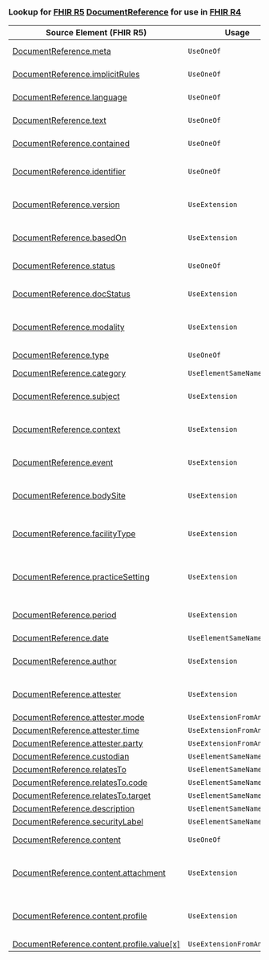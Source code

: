 ### Lookup for [FHIR R5](https://hl7.org/fhir/R5/) [DocumentReference](https://hl7.org/fhir/R5/DocumentReference.html) for use in [FHIR R4](https://hl7.org/fhir/R4/)

| Source Element (FHIR R5) | Usage | Target |
| -------------- | ----- | ------ |
| [DocumentReference.meta](https://hl7.org/fhir/R5/DocumentReference.html#resource) | `UseOneOf` | [DocumentReference.meta](https://hl7.org/fhir/R4/DocumentReference.html#resource)<br />[Media.meta](https://hl7.org/fhir/R4/Media.html#resource) |
| [DocumentReference.implicitRules](https://hl7.org/fhir/R5/DocumentReference.html#resource) | `UseOneOf` | [DocumentReference.implicitRules](https://hl7.org/fhir/R4/DocumentReference.html#resource)<br />[Media.implicitRules](https://hl7.org/fhir/R4/Media.html#resource) |
| [DocumentReference.language](https://hl7.org/fhir/R5/DocumentReference.html#resource) | `UseOneOf` | [DocumentReference.language](https://hl7.org/fhir/R4/DocumentReference.html#resource)<br />[Media.language](https://hl7.org/fhir/R4/Media.html#resource) |
| [DocumentReference.text](https://hl7.org/fhir/R5/DocumentReference.html#resource) | `UseOneOf` | [DocumentReference.text](https://hl7.org/fhir/R4/DocumentReference.html#resource)<br />[Media.text](https://hl7.org/fhir/R4/Media.html#resource) |
| [DocumentReference.contained](https://hl7.org/fhir/R5/DocumentReference.html#resource) | `UseOneOf` | [DocumentReference.contained](https://hl7.org/fhir/R4/DocumentReference.html#resource)<br />[Media.contained](https://hl7.org/fhir/R4/Media.html#resource) |
| [DocumentReference.identifier](https://hl7.org/fhir/R5/DocumentReference.html#resource) | `UseOneOf` | [DocumentReference.masterIdentifier](https://hl7.org/fhir/R4/DocumentReference.html#resource)<br />[DocumentReference.identifier](https://hl7.org/fhir/R4/DocumentReference.html#resource)<br />[Media.identifier](https://hl7.org/fhir/R4/Media.html#resource) |
| [DocumentReference.version](https://hl7.org/fhir/R5/DocumentReference.html#resource) | `UseExtension` | [http://hl7.org/fhir/5.0/StructureDefinition/extension-DocumentReference.version](StructureDefinition-ext-R5-DocumentReference.version.html) |
| [DocumentReference.basedOn](https://hl7.org/fhir/R5/DocumentReference.html#resource) | `UseExtension` | [http://hl7.org/fhir/5.0/StructureDefinition/extension-DocumentReference.basedOn](StructureDefinition-ext-R5-DocumentReference.basedOn.html) |
| [DocumentReference.status](https://hl7.org/fhir/R5/DocumentReference.html#resource) | `UseOneOf` | [DocumentReference.status](https://hl7.org/fhir/R4/DocumentReference.html#resource)<br />[Media.status](https://hl7.org/fhir/R4/Media.html#resource) |
| [DocumentReference.docStatus](https://hl7.org/fhir/R5/DocumentReference.html#resource) | `UseExtension` | [http://hl7.org/fhir/5.0/StructureDefinition/extension-DocumentReference.docStatus](StructureDefinition-ext-R5-DocumentReference.docStatus.html) |
| [DocumentReference.modality](https://hl7.org/fhir/R5/DocumentReference.html#resource) | `UseExtension` | [http://hl7.org/fhir/5.0/StructureDefinition/extension-DocumentReference.modality](StructureDefinition-ext-R5-DocumentReference.modality.html) |
| [DocumentReference.type](https://hl7.org/fhir/R5/DocumentReference.html#resource) | `UseOneOf` | [DocumentReference.type](https://hl7.org/fhir/R4/DocumentReference.html#resource)<br />[Media.type](https://hl7.org/fhir/R4/Media.html#resource) |
| [DocumentReference.category](https://hl7.org/fhir/R5/DocumentReference.html#resource) | `UseElementSameName` | [DocumentReference.category](https://hl7.org/fhir/R4/DocumentReference.html#resource) |
| [DocumentReference.subject](https://hl7.org/fhir/R5/DocumentReference.html#resource) | `UseExtension` | [http://hl7.org/fhir/5.0/StructureDefinition/extension-DocumentReference.subject](StructureDefinition-ext-R5-DocumentReference.subject.html) |
| [DocumentReference.context](https://hl7.org/fhir/R5/DocumentReference.html#resource) | `UseExtension` | [http://hl7.org/fhir/5.0/StructureDefinition/extension-DocumentReference.context](StructureDefinition-ext-R5-DocumentReference.context.html) |
| [DocumentReference.event](https://hl7.org/fhir/R5/DocumentReference.html#resource) | `UseExtension` | [http://hl7.org/fhir/5.0/StructureDefinition/extension-DocumentReference.event](StructureDefinition-ext-R5-DocumentReference.event.html) |
| [DocumentReference.bodySite](https://hl7.org/fhir/R5/DocumentReference.html#resource) | `UseExtension` | [http://hl7.org/fhir/5.0/StructureDefinition/extension-DocumentReference.bodySite](StructureDefinition-ext-R5-DocumentReference.bodySite.html) |
| [DocumentReference.facilityType](https://hl7.org/fhir/R5/DocumentReference.html#resource) | `UseExtension` | [http://hl7.org/fhir/5.0/StructureDefinition/extension-DocumentReference.facilityType](StructureDefinition-ext-R5-DocumentReference.facilityType.html) |
| [DocumentReference.practiceSetting](https://hl7.org/fhir/R5/DocumentReference.html#resource) | `UseExtension` | [http://hl7.org/fhir/5.0/StructureDefinition/extension-DocumentReference.practiceSetting](StructureDefinition-ext-R5-DocumentReference.practiceSetting.html) |
| [DocumentReference.period](https://hl7.org/fhir/R5/DocumentReference.html#resource) | `UseExtension` | [http://hl7.org/fhir/5.0/StructureDefinition/extension-DocumentReference.period](StructureDefinition-ext-R5-DocumentReference.period.html) |
| [DocumentReference.date](https://hl7.org/fhir/R5/DocumentReference.html#resource) | `UseElementSameName` | [DocumentReference.date](https://hl7.org/fhir/R4/DocumentReference.html#resource) |
| [DocumentReference.author](https://hl7.org/fhir/R5/DocumentReference.html#resource) | `UseExtension` | [http://hl7.org/fhir/5.0/StructureDefinition/extension-DocumentReference.author](StructureDefinition-ext-R5-DocumentReference.author.html) |
| [DocumentReference.attester](https://hl7.org/fhir/R5/DocumentReference.html#resource) | `UseExtension` | [http://hl7.org/fhir/5.0/StructureDefinition/extension-DocumentReference.attester](StructureDefinition-ext-R5-DocumentReference.attester.html) |
| [DocumentReference.attester.mode](https://hl7.org/fhir/R5/DocumentReference.html#resource) | `UseExtensionFromAncestor` | - |
| [DocumentReference.attester.time](https://hl7.org/fhir/R5/DocumentReference.html#resource) | `UseExtensionFromAncestor` | - |
| [DocumentReference.attester.party](https://hl7.org/fhir/R5/DocumentReference.html#resource) | `UseExtensionFromAncestor` | - |
| [DocumentReference.custodian](https://hl7.org/fhir/R5/DocumentReference.html#resource) | `UseElementSameName` | [DocumentReference.custodian](https://hl7.org/fhir/R4/DocumentReference.html#resource) |
| [DocumentReference.relatesTo](https://hl7.org/fhir/R5/DocumentReference.html#resource) | `UseElementSameName` | [DocumentReference.relatesTo](https://hl7.org/fhir/R4/DocumentReference.html#resource) |
| [DocumentReference.relatesTo.code](https://hl7.org/fhir/R5/DocumentReference.html#resource) | `UseElementSameName` | [DocumentReference.relatesTo.code](https://hl7.org/fhir/R4/DocumentReference.html#resource) |
| [DocumentReference.relatesTo.target](https://hl7.org/fhir/R5/DocumentReference.html#resource) | `UseElementSameName` | [DocumentReference.relatesTo.target](https://hl7.org/fhir/R4/DocumentReference.html#resource) |
| [DocumentReference.description](https://hl7.org/fhir/R5/DocumentReference.html#resource) | `UseElementSameName` | [DocumentReference.description](https://hl7.org/fhir/R4/DocumentReference.html#resource) |
| [DocumentReference.securityLabel](https://hl7.org/fhir/R5/DocumentReference.html#resource) | `UseElementSameName` | [DocumentReference.securityLabel](https://hl7.org/fhir/R4/DocumentReference.html#resource) |
| [DocumentReference.content](https://hl7.org/fhir/R5/DocumentReference.html#resource) | `UseOneOf` | [DocumentReference.content](https://hl7.org/fhir/R4/DocumentReference.html#resource)<br />[Media.content](https://hl7.org/fhir/R4/Media.html#resource) |
| [DocumentReference.content.attachment](https://hl7.org/fhir/R5/DocumentReference.html#resource) | `UseExtension` | [http://hl7.org/fhir/5.0/StructureDefinition/extension-DocumentReference.content.attachment](StructureDefinition-ext-R5-DocumentReference.co.attachment.html) |
| [DocumentReference.content.profile](https://hl7.org/fhir/R5/DocumentReference.html#resource) | `UseExtension` | [http://hl7.org/fhir/5.0/StructureDefinition/extension-DocumentReference.content.profile](StructureDefinition-ext-R5-DocumentReference.co.profile.html) |
| [DocumentReference.content.profile.value[x]](https://hl7.org/fhir/R5/DocumentReference.html#resource) | `UseExtensionFromAncestor` | - |
